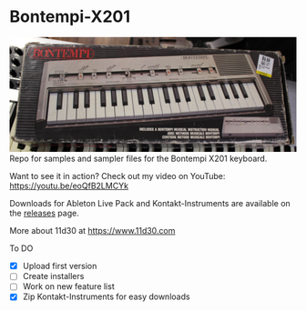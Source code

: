 # Bontempi-X201
![Photo of Bontempi X201 Box](/photos/IMG_7233.JPG)
Repo for samples and sampler files for the Bontempi X201 keyboard.

Want to see it in action? Check out my video on YouTube:
https://youtu.be/eoQfB2LMCYk

Downloads for Ableton Live Pack and Kontakt-Instruments are available on the [releases](https://github.com/quedayone/Bontempi-X201/releases) page.

More about 11d30 at https://www.11d30.com


To DO
- [x] Upload first version
- [ ] Create installers 
- [ ] Work on new feature list
- [x] Zip Kontakt-Instruments for easy downloads
<!-- - [ ]  -->


